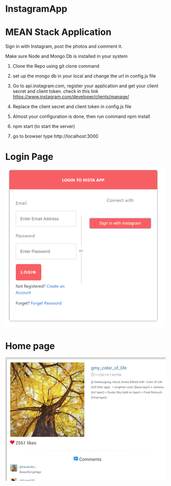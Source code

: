 # InstagramApp
# MEAN Stack Application

Sign in with Instagram, post the photos and comment it.

Make sure Node and Mongo Db is installed in your system

1. Clone the Repo using git clone command

2. set up the mongo db in your local and change the url in config.js file

3. Go to api.instagram.com, register your application and get your client secret and client token.
   check in this link https://www.instagram.com/developer/clients/manage/
   
4. Replace the client secret and client token in config.js file

5. Almost your configuration is done, then run command npm install

6. npm start (to start the server)

7. go to browser type http://localhost:3000
   
   
# Login Page

![Login Page](https://github.com/ajay2507/InstaApp/blob/master/insta2.png)

# Home page

![Home Page](https://github.com/ajay2507/InstaApp/blob/master/insta3.png)

